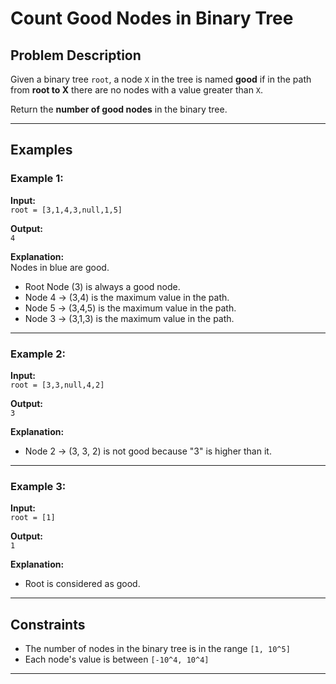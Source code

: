# Count Good Nodes in Binary Tree

## Problem Description

Given a binary tree `root`, a node `X` in the tree is named **good** if in the path from **root to X** there are no nodes with a value greater than `X`.

Return the **number of good nodes** in the binary tree.

---

## Examples

### Example 1:

**Input:**  
`root = [3,1,4,3,null,1,5]`  

**Output:**  
`4`  

**Explanation:**  
Nodes in blue are good.  
- Root Node (3) is always a good node.  
- Node 4 → (3,4) is the maximum value in the path.  
- Node 5 → (3,4,5) is the maximum value in the path.  
- Node 3 → (3,1,3) is the maximum value in the path.

---

### Example 2:

**Input:**  
`root = [3,3,null,4,2]`  

**Output:**  
`3`  

**Explanation:**  
- Node 2 → (3, 3, 2) is not good because "3" is higher than it.

---

### Example 3:

**Input:**  
`root = [1]`  

**Output:**  
`1`  

**Explanation:**  
- Root is considered as good.

---

## Constraints

* The number of nodes in the binary tree is in the range `[1, 10^5]`  
* Each node's value is between `[-10^4, 10^4]`

---

